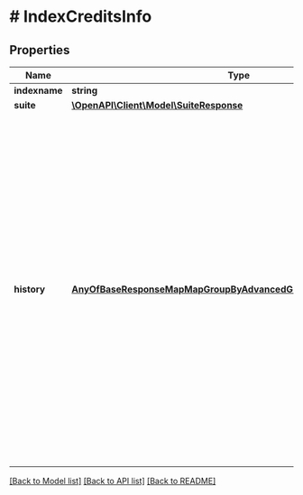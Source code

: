 # # IndexCreditsInfo

## Properties

Name | Type | Description | Notes
------------ | ------------- | ------------- | -------------
**indexname** | **string** |  |
**suite** | [**\OpenAPI\Client\Model\SuiteResponse**](SuiteResponse.md) |  | [optional]
**history** | [**AnyOfBaseResponseMapMapGroupByAdvancedGroupByAdvancedAPICalls**](AnyOfBaseResponseMapMapGroupByAdvancedGroupByAdvancedAPICalls.md) | This object contains the history data according to the requested filters. If *Detail* has been set *true* in the request, an array of objects is returned. Each object is composed by the following fields, unless some aggregations have been requested: *APICall* (string), *Datetime* (string), *StatusCode* (int) and *Advanced* (boolean). If aggregation is performed, data is organized in nested objects (see the example below, where a *GroupBy* with *[\&quot;advanced\&quot;, \&quot;api_calls\&quot;]* has been performed). Note that the *property name&amp;ast;* shown in the response examples represents the API call name used to aggregate data if *api_calls* is set in the *GroupBy* field. | [optional]

[[Back to Model list]](../../README.md#models) [[Back to API list]](../../README.md#endpoints) [[Back to README]](../../README.md)

